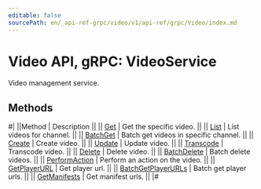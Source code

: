 ```yaml
---
editable: false
sourcePath: en/_api-ref-grpc/video/v1/api-ref/grpc/Video/index.md
---
```


# Video API, gRPC: VideoService

Video management service.

## Methods

#|
||Method | Description ||
|| [Get](get.md) | Get the specific video. ||
|| [List](list.md) | List videos for channel. ||
|| [BatchGet](batchGet.md) | Batch get videos in specific channel. ||
|| [Create](create.md) | Create video. ||
|| [Update](update.md) | Update video. ||
|| [Transcode](transcode.md) | Transcode video. ||
|| [Delete](delete.md) | Delete video. ||
|| [BatchDelete](batchDelete.md) | Batch delete videos. ||
|| [PerformAction](performAction.md) | Perform an action on the video. ||
|| [GetPlayerURL](getPlayerURL.md) | Get player url. ||
|| [BatchGetPlayerURLs](batchGetPlayerURLs.md) | Batch get player urls. ||
|| [GetManifests](getManifests.md) | Get manifest urls. ||
|#